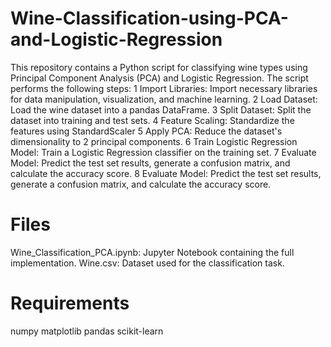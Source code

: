 # Wine-Classification-using-PCA-and-Logistic-Regression
This repository contains a Python script for classifying wine types using Principal Component Analysis (PCA) and Logistic Regression. The script performs the following steps:
1 Import Libraries: Import necessary libraries for data manipulation, visualization, and machine learning.
2 Load Dataset: Load the wine dataset into a pandas DataFrame.
3 Split Dataset: Split the dataset into training and test sets.
4 Feature Scaling: Standardize the features using StandardScaler
5 Apply PCA: Reduce the dataset's dimensionality to 2 principal components.
6 Train Logistic Regression Model: Train a Logistic Regression classifier on the training set.
7 Evaluate Model: Predict the test set results, generate a confusion matrix, and calculate the 
  accuracy score.
8 Evaluate Model: Predict the test set results, generate a confusion matrix, and calculate the 
  accuracy score.
# Files
Wine_Classification_PCA.ipynb: Jupyter Notebook containing the full implementation.
Wine.csv: Dataset used for the classification task.
# Requirements
numpy
matplotlib
pandas
scikit-learn
